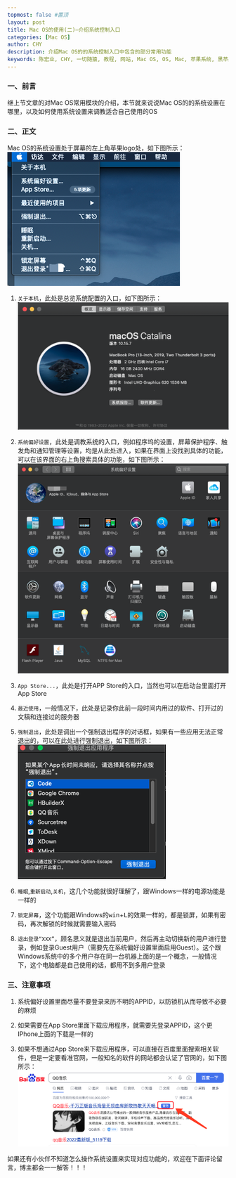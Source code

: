 ```yaml
---
topmost: false #置顶
layout: post
title: Mac OS的使用(二)—介绍系统控制入口
categories: [Mac OS]
author: CHY
description: 介绍Mac OS的的系统控制入口中包含的部分常用功能
keywords: 陈宏业, CHY, 一切随猿, 教程, 网站, Mac OS, OS, Mac, 苹果系统, 黑苹果, 小米, XiaoMi笔记本, XiaoMi, 笔记本, 15 Pro, 苹果系统设置, Mac OS设置, 设置, 系统偏好设置
---
```


### 一、前言
继上节文章的对Mac OS常用模块的介绍，本节就来说说Mac OS的的系统设置在哪里，以及如何使用系统设置来调教适合自己使用的OS

### 二、正文
Mac OS的系统设置处于屏幕的左上角苹果logo处，如下图所示：<br/>
![Mac 模块介绍](/images/posts/mac/mac-os-setup.png)

  1. `关于本机`，此处是总览系统配置的入口，如下图所示：<br/>
    ![关于本机](/images/posts/mac/mac-os-about.png) 
    
  1. `系统偏好设置`，此处是调教系统的入口，例如程序坞的设置，屏幕保护程序、触发角和通知管理等设置，均是从此处进入，如果在界面上没找到具体的功能，可以在该界面的右上角搜索具体的功能，如下图所示：<br/>
    ![系统偏好设置](/images/posts/mac/mac-os-system-preferences.png)

  1. `App Store...`，此处是打开APP Store的入口，当然也可以在启动台里面打开App Store

  1. `最近使用`，一般情况下，此处是记录你此前一段时间内用过的软件、打开过的文稿和连接过的服务器

  1. `强制退出`，此处是调出一个强制退出程序的对话框，如果有一些应用无法正常退出的，可以在此处进行强制退出，如下图所示：<br/>
    ![强制退出](/images/posts/mac/mac-os-force-quit.png)

  1. `睡眠`,`重新启动`,`关机`，这几个功能就很好理解了，跟Windows一样的电源功能是一样的

  1. `锁定屏幕`，这个功能跟Windows的<kbd>win</kbd>+<kbd>L</kbd>的效果一样的，都是锁屏，如果有密码，再次解锁的时候就需要输入密码

  1. `退出登录“XXX”`，顾名思义就是退出当前用户，然后再主动切换新的用户进行登录，例如登录Guest用户（需要先在系统偏好设置里面启用Guest）。这个跟Windows系统中的多个用户存在同一台机器上面的是一个概念，一般情况下，这个电脑都是自己使用的话，都用不到多用户登录

### 三、注意事项
1. 系统偏好设置里面尽量不要登录来历不明的APPID，以防锁机从而导致不必要的麻烦

1. 如果需要在App Store里面下载应用程序，就需要先登录APPID，这个更IPhone上面的下载是一样的

1. 如果不想通过App Store来下载应用程序，可以直接在百度里面搜索相关软件，但是一定要看准官网，一般知名的软件的网站都会认证了官网的，如下图所示：<br/>
  ![QQ音乐](/images/posts/others/qq-music.png)
  
如果还有小伙伴不知道怎么操作系统设置来实现对应功能的，欢迎在下面评论留言，博主都会一一解答！！！
